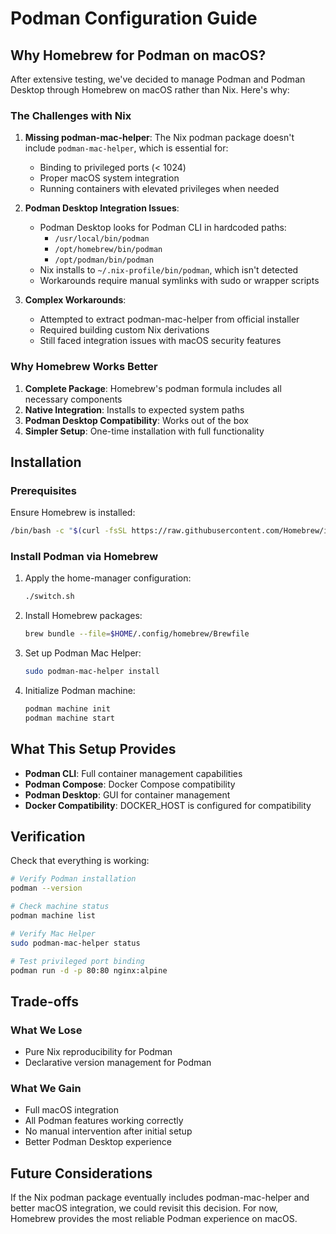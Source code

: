 # Podman Configuration Guide

## Why Homebrew for Podman on macOS?

After extensive testing, we've decided to manage Podman and Podman Desktop through Homebrew on macOS rather than Nix. Here's why:

### The Challenges with Nix

1. **Missing podman-mac-helper**: The Nix podman package doesn't include `podman-mac-helper`, which is essential for:
   - Binding to privileged ports (< 1024)
   - Proper macOS system integration
   - Running containers with elevated privileges when needed

2. **Podman Desktop Integration Issues**:
   - Podman Desktop looks for Podman CLI in hardcoded paths:
     - `/usr/local/bin/podman`
     - `/opt/homebrew/bin/podman`
     - `/opt/podman/bin/podman`
   - Nix installs to `~/.nix-profile/bin/podman`, which isn't detected
   - Workarounds require manual symlinks with sudo or wrapper scripts

3. **Complex Workarounds**:
   - Attempted to extract podman-mac-helper from official installer
   - Required building custom Nix derivations
   - Still faced integration issues with macOS security features

### Why Homebrew Works Better

1. **Complete Package**: Homebrew's podman formula includes all necessary components
2. **Native Integration**: Installs to expected system paths
3. **Podman Desktop Compatibility**: Works out of the box
4. **Simpler Setup**: One-time installation with full functionality

## Installation

### Prerequisites
Ensure Homebrew is installed:
```bash
/bin/bash -c "$(curl -fsSL https://raw.githubusercontent.com/Homebrew/install/HEAD/install.sh)"
```

### Install Podman via Homebrew

1. Apply the home-manager configuration:
   ```bash
   ./switch.sh
   ```

2. Install Homebrew packages:
   ```bash
   brew bundle --file=$HOME/.config/homebrew/Brewfile
   ```

3. Set up Podman Mac Helper:
   ```bash
   sudo podman-mac-helper install
   ```

4. Initialize Podman machine:
   ```bash
   podman machine init
   podman machine start
   ```

## What This Setup Provides

- **Podman CLI**: Full container management capabilities
- **Podman Compose**: Docker Compose compatibility
- **Podman Desktop**: GUI for container management
- **Docker Compatibility**: DOCKER_HOST is configured for compatibility

## Verification

Check that everything is working:
```bash
# Verify Podman installation
podman --version

# Check machine status
podman machine list

# Verify Mac Helper
sudo podman-mac-helper status

# Test privileged port binding
podman run -d -p 80:80 nginx:alpine
```

## Trade-offs

### What We Lose
- Pure Nix reproducibility for Podman
- Declarative version management for Podman

### What We Gain
- Full macOS integration
- All Podman features working correctly
- No manual intervention after initial setup
- Better Podman Desktop experience

## Future Considerations

If the Nix podman package eventually includes podman-mac-helper and better macOS integration, we could revisit this decision. For now, Homebrew provides the most reliable Podman experience on macOS.
